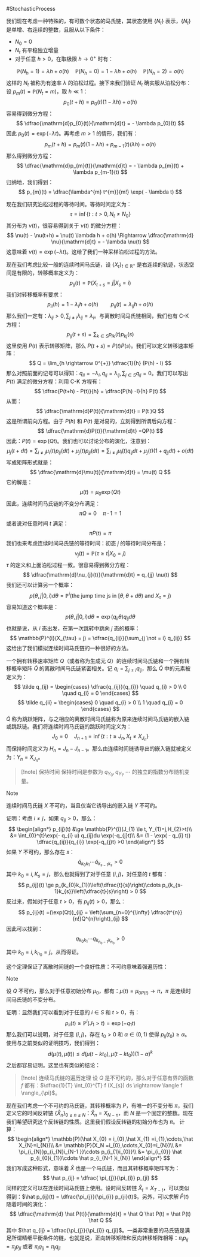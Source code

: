 #StochasticProcess 

我们现在考虑一种特殊的，有可数个状态的马氏链，其状态使用 $\{N_{t}\}$ 表示，$\{N_{t}\}$ 是单增、右连续的整数，且服从以下条件：
- $N_{0} = 0$
- $N_{t}$ 有平稳独立增量
- 对于任意 $h >0$，在取极限 $h \rightarrow 0^{+}$ 时有：

$$
\mathbb{P}(N_{h} = 1) = \lambda h  + o(h) \quad  \mathbb{P}(N_{h} = 0) = 1 -\lambda h + o(h ) \quad  \mathbb{P}(N_{h} =2) = o(h)
$$
这样的 $N_{t}$ 被称为有速率 $\lambda$ 的泊松过程。接下来我们验证 $N_{t}$ 确实服从泊松分布：设 $p_{m}(t) = \mathbb{P}(N_{t} = m)$，取 $h \ll 1$：
$$
p_{0}(t+h)= p_{0}(t) (1 - \lambda h) + o(h) 
$$
容易得到微分方程：
$$
\dfrac{\mathrm{d}p_{0}(t)}{\mathrm{d}t} = - \lambda p_{0}(t)
$$
因此 $p_{0}(t) = \exp(- \lambda t)$。再考虑 $m>1$ 的情形，我们有：
$$
p_{m}(t+h) = p_{m}(t) (1 - \lambda h) + p_{m-1} (t ) (\lambda h) + o(h)
$$
那么得到微分方程：
$$
\dfrac{\mathrm{d}p_{m}(t)}{\mathrm{d}t} = - \lambda p_{m}(t) + \lambda p_{m-1}(t)
$$
归纳地，我们得到：
$$
p_{m}(t) = \dfrac{\lambda^{m} t^{m}}{m!} \exp( - \lambda t)
$$

现在我们研究泊松过程的等待时间。等待时间定义为：
$$
\tau = \inf\{t : t>0, N_{t}\not = N_{0}\}
$$
其分布为 $\nu(t)$，很容易得到关于 $\nu(t)$ 的微分方程：
$$
\nu(t) - \nu(t+h) = \nu(t) \lambda h + o(h) \Rightarrow  \dfrac{\mathrm{d} \nu}{\mathrm{d}t} = - \lambda \nu(t)
$$
这意味着 $\nu (t) = \exp( - \lambda t)$。这给了我们一种采样泊松过程的方法。


现在我们考虑比较一般的连续时间马氏链，设 $\{X_{t}\}_{t \in \mathbb{R}^{+}}$ 是右连续的轨迹，状态空间是有限的，转移概率定义为：
$$
p_{ij}(t) = \mathbb{P}(X_{t+s}  = j |X_{s} = i)
$$
我们对转移概率有要求：
$$
p_{ii} (h) = 1 - \lambda_{i}h + o(h) \quad  \quad  p_{ij}(t) = \lambda_{ij}h + o(h )
$$
那么我们一定有：$\lambda_{ij}> 0, \sum_{j \not = i} \lambda_{ij}  = \lambda_{i}$。与离散时间马氏链相同，我们也有 C-K 方程：
$$
p_{ij}(t+s) = \sum_{k \in S} p_{ik}(t) p_{kj}(s)
$$
这里使用 $P(t)$ 表示转移矩阵，那么 $P (t+s) = P(t)P(s)$。我们可以定义转移速率矩阵：
$$
Q = \lim_{h \rightarrow  0^{+}} \dfrac{1}{h} (P(h) - I)
$$
那么对照前面的记号可以得知：$q_{ii} = - \lambda_{i} ,q_{ij} = \lambda_{ij} , \sum_{j \in S} q_{ij} = 0$。我们可以写出 $P(t)$ 满足的微分方程：利用 C-K 方程有：
$$
\dfrac{P(t+h) - P(t)}{h} = \dfrac{P(h) -I}{h} P(t)
$$
从而：
$$
\dfrac{\mathrm{d}P(t)}{\mathrm{d}t} = P(t )Q
$$
这是所谓前向方程。由于 $P(h)$ 和 $P(t)$ 是对易的，立刻得到所谓后向方程：
$$
\dfrac{\mathrm{d}P(t)}{\mathrm{d}t}  =QP(t)
$$
因此：$P (t) = \exp(Qt)$。我们也可以讨论分布的演化，注意到：
$$
\mu_{j}(t + dt) = \sum_{i \not= j} \mu_{i}(t) p_{ij}(dt) + \mu_{j}(t) p_{jj}(dt)  = \sum_{i\not = j} \mu_{i}(t)q_{ij}dt  + \mu_{j}(t) (1+q_{jj}dt) + o(dt) 
$$
写成矩阵形式就是：
$$
\dfrac{\mathrm{d}\mu(t)}{\mathrm{d}t} = \mu(t) Q
$$
它的解是：
$$
\mu(t) = \mu_{0}\exp(Qt)
$$
因此，连续时间马氏链的不变分布满足：
$$
\pi Q = 0 \quad  \pi \cdot 1 = 1
$$
或者说对任意时间 $t$ 满足：
$$
\pi P(t) = \pi 
$$
我们也来考虑连续时间马氏链的等待时间：初态 $j$ 的等待时间分布是：
$$
\nu_{j}(t) = \mathbb{P}( \tau \ge t |X_{0}= j )
$$
$\tau$ 的定义和上面泊松过程一致。很容易得到微分方程：
$$
\dfrac{\mathrm{d}\nu_{j}(t)}{\mathrm{d}t} = q_{jj} \nu(t)
$$
我们还可以计算另一个概率：
$$
p(\theta , j |0,i)d \theta = \mathbb{P}^{i}(\text{the jump time js in }[\theta, \theta+  d \theta) \ \text{and } X_{\tau} = j)
$$
容易知道这个概率是：
$$
p(\theta , j|0,i) d \theta = \exp(q_{ii} \theta ) q_{ij} d \theta
$$
也就是说，从 $i$ 态出发，在第一次跳转中跳向 $j$ 态的概率：
$$
\mathbb{P}^{i}(X_{\tau} = j) = \dfrac{q_{ij}}{\sum_{j \not = i} q_{ij}}
$$
这给出了我们模拟连续时间马氏链的一种很好的方法。


一个拥有转移速率矩阵 $Q$（或者称为生成元 $Q$）的连续时间马氏链和一个拥有转移概率矩阵 $\tilde Q$ 的离散时间马氏链紧密相关。记 $q_{i} = \sum_{j \not= i}q_{ij}$，那么 $\tilde Q$ 中的元素被定义为：
$$
\tilde q_{ij} = \begin{cases}
\dfrac{q_{ij}}{q_{i}} \quad q_{i} > 0  \\
0 \quad  q_{i} = 0 
\end{cases}
$$
$$
\tilde q_{ii} = \begin{cases}
0  \quad q_{i} > 0  \\
1 \quad q_{i} = 0
\end{cases}
$$
$\tilde Q$ 称为跳跃矩阵，与之相应的离散时间马氏链称为原来连续时间马氏链的嵌入链或跳跃链。我们将连续时间马氏链的跳跃时间定义为：
$$
J_{0} = 0 \quad  J_{n+1} = \inf\{t : t \ge J_{n} , X_{t} \not = X_{J_{n}}\}
$$
而保持时间定义为 $H_{n} = J_{n} - J_{n-1}$。那么由连续时间链诱导出的嵌入链就被定义为：$Y_{n} = X_{J_{n}}$。

>[!note] 保持时间
>保持时间是参数为 $q_{Y_{0}}, q_{Y_{1}}, \cdots$ 的独立的指数分布随机变量。

>[!note]
>连续时间马氏链 $X$ 不可约，当且仅当它诱导出的嵌入链 $Y$ 不可约。

证明：考虑 $i \not = j$，如果 $q_{ij} >0$，那么：
$$
\begin{align*}
p_{ij}(t) &\ge  \mathbb{P}^{i}(J_{1} \le t, Y_{1}=j,H_{2}>t)\\
&= \int_{0}^{t}\exp(- q_{i} u) q_{ij}du  \exp(-q_{j}t)\\
&= (1 - \exp( - q_{i} t))  \dfrac{q_{ij}}{q_{i}} \exp(-q_{j}t) >0
\end{align*}
$$
如果 $Y$ 不可约，那么存在 $s$：
$$
\tilde q_{k_{0}k_{1}} \cdots  \tilde q_{k_{s-1} k_{s}} > 0
$$
其中 $k_{0}=  i, K_{s} = j$，那么也就得到了对于任意 $(i,j)$，对任意的 $t$ 都有：
$$
p_{ij}(t) \ge p_{k_{0}k_{1}}\left(\dfrac{t}{s}\right)\cdots  p_{k_{s-1}k_{s}}\left(\dfrac{t}{s}\right) > 0
$$
反过来，假如对于任意 $t>0$，有 $p_{ij} (t) > 0$，那么：
$$
p_{ij}(t)   =(\exp(Qt))_{ij} = \left(\sum_{n=0}^{\infty} \dfrac{t^{n}}{n!}Q^{n}\right)_{ij}
$$
因此可以找到：
$$
q_{k_{0}k_{1}}\cdots  q_{k_{n_{0}-1} k _{n_{0}}} > 0 
$$
其中 $k_{0} = i , k_{n_{0}} = j$。从而得证。

这个定理保证了离散时间链的一个良好性质：不可约意味着强遍历性：
>[!note]
>设 $Q$ 不可约，那么对于任意初始分布 $\mu_{0}$，都有：$\mu (t) = \mu_{0 P (t)}\rightarrow \pi$，$\pi$ 是连续时间马氏链的不变分布。

证明：显然我们可以看到对于任意的 $i \in S$ 和 $t > 0$，有：
$$
p_{ii}(t) \ge  \mathbb{P}^{i}(J_{1} > t) = \exp(- q_{1} t)
$$
那么我们可以说明，对于任意 $(i,j)$，存在 $t_{0}>0$ 和 $\alpha \in (0,1)$ 使得 $p_{ij}(t_{0}) \ge  \alpha$。使用与之前类似的证明技巧，我们得到：
$$
d(\mu(t) , \tilde \mu(t)) \le  d(\mu(t - kt_{0}), \tilde \mu (t - kt_{0})) (1 - \alpha)^{k}
$$
之后都容易证明。这里也有类似的结论：
>[!note] 连续马氏链的遍历定理
>设 $Q$ 是不可约的，那么对于任意有界的函数 $f$ 都有：$\dfrac{1}{T} \int_{0}^{T} f (X_{s}) ds \rightarrow \langle f \rangle_{\pi}$。

现在我们考虑一个不可约的马氏链，其转移概率为 $P$，有唯一的不变分布 $\pi$，我们定义它的时间反转链 $\{\hat X_{n}\}_{0 \le n \le N}$：$\hat X_{n} = X_{N-n}$，而 $N$ 是一个固定的整数。现在我们希望研究这个反转链的性质。这里我们假设反转链的初始分布也为 $\pi$。
计算：
$$
\begin{align*}
\mathbb{P}(\hat X_{0} = i_{0},\hat X_{1} =i_{1},\cdots,\hat X_{N}=i_{N})\\
&= \mathbb{P}(X_N =i_{0},\cdots,X_{0}=i_{N})\\
&= \pi_{i_{N}}p_{i_{N}i_{N-1 }}\cdots p_{i_{1}i_{0}}\\
&= \pi_{i_{0}} \hat p_{i_{0}i_{1}}\cdots \hat p_{i_{N-1 }i_{N}}
\end{align*}
$$
我们写成这种形式，意味着 $\hat X$ 也是一个马氏链，而且其转移概率矩阵写为：
$$
\hat p_{ij} = \dfrac{ \pi_{j}}{\pi_{i}} p_{ji}
$$
同样的定义可以在连续时间马氏链上使用。设时间反转链 $\hat X_{t} = X_{T-t}$，可以类似得到：$\hat p_{ij}(t) = \dfrac{\pi_{j}}{\pi_{i}} p_{ji}(t)$。另外，可以求解 $\hat P(t)$ 随着时间的演化：
$$
\dfrac{\mathrm{d} \hat P(t)}{\mathrm{d}t} = \hat Q \hat P(t) = \hat P(t) \hat Q
$$
其中 $\hat q_{ij} = \dfrac{\pi_{j}}{\pi_{i}} q_{ji}$。一类非常重要的马氏链是满足所谓精细平衡条件的链，也就是说，正向转移矩阵和反向转移矩阵相等：$\pi_{i}p_{ij} = \pi_{j}p_{ji}$ 或者 $\pi_{i}q_{ij} = \pi_{j}q_{ji}$



